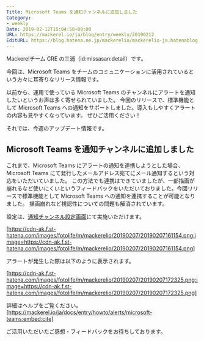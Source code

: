 ```yaml
---
Title: Microsoft Teams を通知チャンネルに追加しました
Category:
- weekly
Date: 2019-02-12T15:04:58+09:00
URL: https://mackerel.io/ja/blog/entry/weekly/20190212
EditURL: https://blog.hatena.ne.jp/mackerelio/mackerelio-ja.hatenablog.mackerel.io/atom/entry/98012380865262708
---
```


Mackerelチーム CRE の三浦（id:missasan:detail）です。

今回は、Microsoft Teams をチームのコミュニケーションに活用されているという方々に耳寄りなリリース情報です。

以前から、運用で使っている Microsoft Teams のチャンネルにアラートを通知したいというお声は多く寄せられていました。
今回のリリースで、標準機能として Microsoft Teams への通知をサポートしました。導入もしやすくアラートの内容も見やすくなっています。
ぜひご活用ください！

それでは、今週のアップデート情報です。

## Microsoft Teams を通知チャンネルに追加しました

これまで、Microsoft Teams にアラートの通知を連携しようとした場合、Microsoft Teams にて発行したメールアドレス宛てにメール通知するという対応をいただいていました。
この方法でも連携はできていましたが、一部描画が崩れるなど使いにくいというフィードバックをいただいておりました。今回リリースで標準機能として Microsoft Teams への通知を連携することが可能となりました。
描画崩れなど視認性についての問題も解消されています。

設定は、[通知チャンネル設定画面](https://mackerel.io/my/channels)にて実施いただけます。

[https://cdn-ak.f.st-hatena.com/images/fotolife/m/mackerelio/20190207/20190207161154.png:image=https://cdn-ak.f.st-hatena.com/images/fotolife/m/mackerelio/20190207/20190207161154.png]

アラートが発生した際は以下のように表示されます。

[https://cdn-ak.f.st-hatena.com/images/fotolife/m/mackerelio/20190207/20190207172325.png:image=https://cdn-ak.f.st-hatena.com/images/fotolife/m/mackerelio/20190207/20190207172325.png]

詳細はヘルプをご覧ください。
[https://mackerel.io/ja/docs/entry/howto/alerts/microsoft-teams:embed:cite]

ご活用いただいたご感想・フィードバックをお待ちしております。
